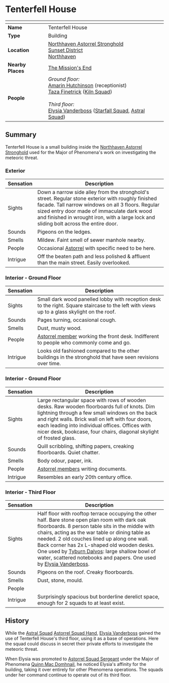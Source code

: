 # Tenterfell House

| []() | |
| --- | --- |
| **Name** | Tenterfell House |
| **Type** | Building |
| **Location** | [Northhaven Astorrel Stronghold](../strongholds/northhaven-astorrel-stronghold.md)<br>[Sunset District](../districts/sunset-district.md)<br>[Northhaven](../cities/northhaven.md) |
| **Nearby Places** | [The Mission's End](inns-taverns/the-missions-end.md) |
| **People** | *Ground floor:*<br>[Amarin Hutchinson](../../characters/amarin-hutchinson.md) (receptionist)<br>[Taza Finetrick](../../characters/taza-finetrick.md) ([Kiln Squad](../../organisations/government/astorrel/squads/kiln-squad.md))<br><br>*Third floor:*<br>[Elysia Vanderboss](../../characters/elysia-vanderboss.md) ([Starfall Squad](../../organisations/government/astorrel/squads/starfall-squad.md), [Astral Squad](../../organisations/government/astorrel/squads/astral-squad.md)) |

## Summary

Tenterfell House is a small building inside the [Northhaven Astorrel Stronghold](../strongholds/northhaven-astorrel-stronghold.md) used for the Major of Phenomena's work on investigating the meteoric threat.

### Exterior

| Sensation | Description |
| ---- | --- |
| Sights | Down a narrow side alley from the stronghold's street. Regular stone exterior with roughly finished facade. Tall narrow windows on all 3 floors. Regular sized entry door made of immaculate dark wood and finished in wrought iron, with a large lock and sliding bolt across the entire door. |
| Sounds | Pigeons on the ledges. |
| Smells | Mildew. Faint smell of sewer manhole nearby. |
| People | Occasional [Astorrel](../../organisations/government/astorrel/astorrel.md) with specific need to be here. |
| Intrigue | Off the beaten path and less polished & affluent than the main street. Easily overlooked. |

### Interior - Ground Floor

| Sensation | Description |
| ---- | --- |
| Sights | Small dark wood panelled lobby with reception desk to the right. Square staircase to the left with views up to a glass skylight on the roof. |
| Sounds | Pages turning, occasional cough. |
| Smells | Dust, musty wood. |
| People | [Astorrel member](../../organisations/government/astorrel/ranks/astorrel-member.md) working the front desk. Indifferent to people who commonly come and go. |
| Intrigue | Looks old fashioned compared to the other buildings in the stronghold that have seen revisions over time. |

### Interior - Ground Floor

| Sensation | Description |
| ---- | --- |
| Sights | Large rectangular space with rows of wooden desks. Raw wooden floorboards full of knots. Dim lightning through a few small windows on the back and right walls. Brick wall on left with four doors, each leading into individual offices. Offices with nicer desk, bookcase, four chairs, diagonal skylight of frosted glass. |
| Sounds | Quill scribbling, shifting papers, creaking floorboards. Quiet chatter. |
| Smells | Body odour, paper, ink. |
| People | [Astorrel members](../../organisations/government/astorrel/ranks/astorrel-member.md) writing documents. |
| Intrigue | Resembles an early 20th century office. |

### Interior - Third Floor

| Sensation | Description |
| ---- | --- |
| Sights | Half floor with rooftop terrace occupying the other half. Bare stone open plan room with dark oak floorboards. 8 person table sits in the middle with chairs, acting as the war table or dining table as needed. 2 old couches lined up along one wall. Back corner has 2x L-shaped old wooden desks. One used by [Tyburn Dalvos](../../characters/tyburn-dalvos.md): large shallow bowl of water, scattered notebooks and papers. One used by [Elysia Vanderboss](../../characters/elysia-vanderboss.md). |
| Sounds | Pigeons on the roof. Creaky floorboards. |
| Smells | Dust, stone, mould. |
| People | |
| Intrigue | Surprisingly spacious but borderline derelict space, enough for 2 squads to at least exist. |

## History

While the [Astral Squad](../../organisations/government/astorrel/squads/astral-squad.md) [Astorrel Squad Hand](../../organisations/government/astorrel/ranks/astorrel-squad-hand.md), [Elysia Vanderboss](../../characters/elysia-vanderboss.md) gained the use of Tenterfell House's third floor, using it as a base of operations. Here the squad could discuss in secret their private efforts to investigate the meteoric threat.

When Elysia was promoted to [Astorrel Squad Sergeant](../../organisations/government/astorrel/ranks/astorrel-squad-sergeant.md) under the Major of Phenomena [Quinn Mac Domhnail](../../characters/quinn-mac-domhnail.md), he noticed Elysia's affinity for the building, taking it over entirely for other Phenomena operations. The squads under her command continue to operate out of its third floor.
